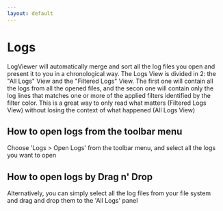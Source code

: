 ```yaml
---
layout: default
---
```


# Logs
LogViewer will automatically merge and sort all the log files you open and present it to you in a chronological way. The Logs View is divided in 2: the "All Logs" View and the "Filtered Logs" View. The first one will contain all the logs from all the opened files, and the secon one will contain only the log lines that matches one or more of the applied filters identified by the filter color. This is a great way to only read what matters (Filtered Logs View) without losing the context of what happened (All Logs View)

## How to open logs from the toolbar menu
Choose 'Logs > Open Logs' from the toolbar menu, and select all the logs you want to open

## How to open logs by Drag n' Drop
Alternatively, you can simply select all the log files from your file system and drag and drop them to the 'All Logs' panel